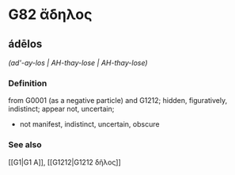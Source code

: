 # G82 ἄδηλος

## ádēlos

_(ad'-ay-los | AH-thay-lose | AH-thay-lose)_

### Definition

from G0001 (as a negative particle) and G1212; hidden, figuratively, indistinct; appear not, uncertain; 

- not manifest, indistinct, uncertain, obscure

### See also

[[G1|G1 Α]], [[G1212|G1212 δῆλος]]
